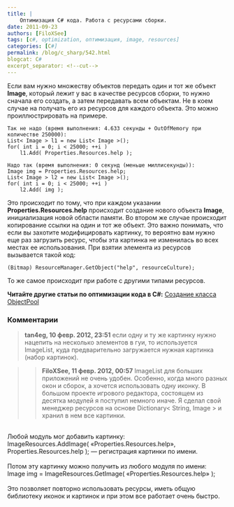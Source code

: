 ```yaml
---
title: |
    Оптимизация C# кода. Работа с ресурсами сборки.
date: 2011-09-23
authors: [FiloXSee]
tags: [c#, optimization, оптимизация, image, resources]
categories: [C#]
permalink: /blog/c_sharp/542.html
blogcat: C#
excerpt_separator: <!--cut-->
---
```


Если вам нужно множеству объектов передать один и тот же объект **Image**, который лежит у вас в качестве ресурсов сборки, то нужно сначала его создать, а затем передавать всем объектам. Не в коем случае на получать его из ресурсов для каждого объекта. Это можно проиллюстрировать на примере.


```
Так не надо (время выполнения: 4.633 секунды + OutOfMemory при количестве 250000):
List< Image > l1 = new List< Image >();
for( int i = 0; i < 25000; ++i )
    l1.Add( Properties.Resources.help );

Надо так (время выполнения: 0 секунд (меньше миллисекунды)):
Image img = Properties.Resources.help;
List< Image > l2 = new List< Image >();
for( int i = 0; i < 25000; ++i )
    l2.Add( img );
```


Это происходит по тому, что при каждом указании **Properties.Resources.help** происходит создание нового объекта **Image**, инициализация новой области памяти. Во втором же случае происходит копирование ссылки на один и тот же объект. Это важно понимать, что если вы захотите модифицировать картинку, то вероятно вам нужно еще раз загрузить ресурс, чтобы эта картинка не изменилась во всех местах ее использования. При взятии элемента из ресурсов вызывается такой код:


```
(Bitmap) ResourceManager.GetObject("help", resourceCulture);
```


То же самое происходит при работе с другими типами ресурсов.


**Читайте другие статьи по оптимизации кода в C#:**
[Создание класса ObjectPool](http://itw66.ru/blog/c_sharp/543.html)

### Комментарии

> **tan4eg, 10 февр. 2012, 23:51**
> если одну и ту же картинку нужно нацепить на несколько элементов в гуи, то используется ImageList, куда предварительно загружается нужная картинка (набор картинок).

>> **FiloXSee, 11 февр. 2012, 00:57**
>> ImageList для больших приложений не очень удобен. Особенно, когда много разных окон и сборок, а хочется использовать одну иконку. В большом проекте игрового редактора, состоящем из десятка модулей я поступил немного иначе. Я сделал свой менеджер ресурсов на основе Dictionary&lt; String, Image &gt; и хранил в нем все картинки.<br/>
<br/>
Любой модуль мог добавить картинку:<br/>
ImageResources.AddImage( «Properties.Resources.help», Properties.Resources.help ); — регистрация картинки по имени.<br/>
<br/>
Потом эту картинку можно получить из любого модуля по имени:<br/>
Image img = ImageResources.GetImage( «Properties.Resources.help» );<br/>
<br/>
Это позволяет повторно использовать ресурсы, иметь общую библиотеку иконок и картинок и при этом все работает очень быстро.
